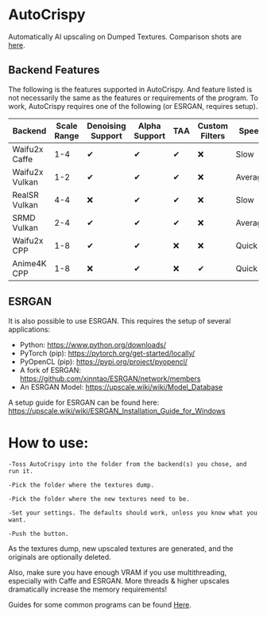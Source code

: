 # AutoCrispy
Automatically AI upscaling on Dumped Textures. Comparison shots are [here](https://github.com/WalkerMx/AutoCrispy/blob/master/Compare.md).

## Backend Features

The following is the features supported in AutoCrispy. And feature listed is not necessarily the same as the features or requirements of the program. To work, AutoCrispy requires one of the following (or ESRGAN, requires setup).

Backend|Scale Range|Denoising Support|Alpha Support|TAA|Custom Filters|Speed|Quality|Download
-------|-----------|-----------------|-------------|---|--------------|-----|-------|--------
Waifu2x Caffe|1-4|✔|✔|✔|❌|Slow|Great|[Link](https://github.com/lltcggie/waifu2x-caffe/releases)
Waifu2x Vulkan|1-2|✔|✔|✔|❌|Average|Good|[Link](https://github.com/nihui/waifu2x-ncnn-vulkan/releases)
RealSR Vulkan|4-4|❌|✔|✔|❌|Slow|Good|[Link](https://github.com/nihui/realsr-ncnn-vulkan/releases)
SRMD Vulkan|2-4|✔|✔|✔|❌|Average|Good|[Link](https://github.com/nihui/srmd-ncnn-vulkan/releases)
Waifu2x CPP|1-8|✔|✔|❌|❌|Quick|OK|[Link](https://github.com/DeadSix27/waifu2x-converter-cpp/releases)
Anime4K CPP|1-8|❌|✔|❌|✔|Quick|Good|[Link](https://github.com/TianZerL/Anime4KCPP)

## ESRGAN

It is also possible to use ESRGAN. This requires the setup of several applications:

 - Python: https://www.python.org/downloads/
 - PyTorch (pip): https://pytorch.org/get-started/locally/
 - PyOpenCL (pip): https://pypi.org/project/pyopencl/
 - A fork of ESRGAN: https://github.com/xinntao/ESRGAN/network/members
 - An ESRGAN Model: https://upscale.wiki/wiki/Model_Database

A setup guide for ESRGAN can be found here: https://upscale.wiki/wiki/ESRGAN_Installation_Guide_for_Windows

# How to use:
    -Toss AutoCrispy into the folder from the backend(s) you chose, and run it.
  
    -Pick the folder where the textures dump.
  
    -Pick the folder where the new textures need to be.
  
    -Set your settings. The defaults should work, unless you know what you want.
  
    -Push the button.
  
  
  As the textures dump, new upscaled textures are generated, and the originals are optionally deleted.
  
  Also, make sure you have enough VRAM if you use multithreading, especially with Caffe and ESRGAN. More threads & higher upscales dramatically increase the memory requirements!
  
  Guides for some common programs can be found [Here](https://github.com/WalkerMx/AutoCrispy/blob/master/GUIDES.md).
